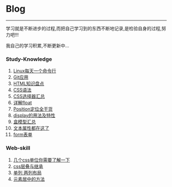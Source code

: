 # Blog
***
学习就是不断进步的过程,而把自己学习到的东西不断地记录,是检验自身的过程,努力吧!!!

我自己的学习积累,不断更新中...

### Study-Knowledge

1. [Linux每天一个命令行](https://github.com/yym-yumeng123/Blog/issues/1)
2. [Git应用](https://github.com/yym-yumeng123/Blog/issues/3)
3. [HTML知识盘点](https://github.com/yym-yumeng123/Blog/issues/4)
4. [CSS语法](https://github.com/yym-yumeng123/Blog/issues/5)
5. [CSS选择器汇总](https://github.com/yym-yumeng123/Blog/issues/6)
6. [详解float](https://github.com/yym-yumeng123/Blog/issues/9)
7. [Position定位全干货 ](https://github.com/yym-yumeng123/Blog/issues/10)
8. [display的用法及特性](https://github.com/yym-yumeng123/Blog/issues/13)
9. [盒模型汇总](https://github.com/yym-yumeng123/Blog/issues/14)
10. [文本属性都在这了](https://github.com/yym-yumeng123/Blog/issues/16)
11. [form表单](https://github.com/yym-yumeng123/Blog/issues/17)
### Web-skill

1. [几个css单位你需要了解一下](https://github.com/yym-yumeng123/Blog/issues/7)
2. [css层叠与继承](https://github.com/yym-yumeng123/Blog//issues/8)
3. [单列 两列布局](https://github.com/yym-yumeng123/Blog//issues/11)
4. [元素居中的方法](https://github.com/yym-yumeng123/Blog/issues/12)
